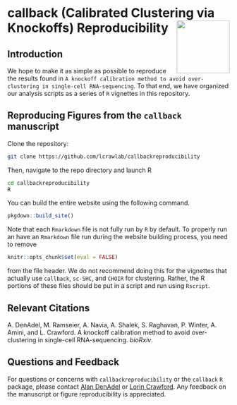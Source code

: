 # callback (Calibrated Clustering via Knockoffs) Reproducibility <img src="man/figures/callback_logo.png" align="right" alt="" width="120"/>


## Introduction

We hope to make it as simple as possible to reproduce the results found in `A knockoff calibration method to avoid over-clustering in single-cell RNA-sequencing`.
To that end, we have organized our analysis scripts as a series of `R` vignettes in this repository.

## Reproducing Figures from the `callback` manuscript

Clone the repository:

```bash
git clone https://github.com/lcrawlab/callbackreproducibility
```

Then, navigate to the repo directory and launch R
```bash
cd callbackreproducibility
R
```

You can build the entire website using the following command.
```r
pkgdown::build_site()
```

Note that each `Rmarkdown` file is not fully run by `R` by default. To properly run an have an `Rmarkdown` file run during the website building process, you need to remove 

```R
knitr::opts_chunk$set(eval = FALSE)
```

from the file header. We do not recommend doing this for the vignettes that actually use `callback`, `sc-SHC`, and `CHOIR` for clustering. Rather, the R portions of these files should be put in a script and run using `Rscript`.


## Relevant Citations
A. DenAdel, M. Ramseier, A. Navia, A. Shalek, S. Raghavan, P. Winter, A. Amini, and L. Crawford. A knockoff calibration method to avoid over-clustering in single-cell RNA-sequencing. _bioRxiv_.

## Questions and Feedback
For questions or concerns with `callbackreproducibility` or the `callback` `R` package, please contact
[Alan DenAdel](mailto:alan_denadel@brown.edu) or [Lorin Crawford](lcrawford@microsoft.com). Any feedback on the manuscript or figure reproducibility is appreciated.
